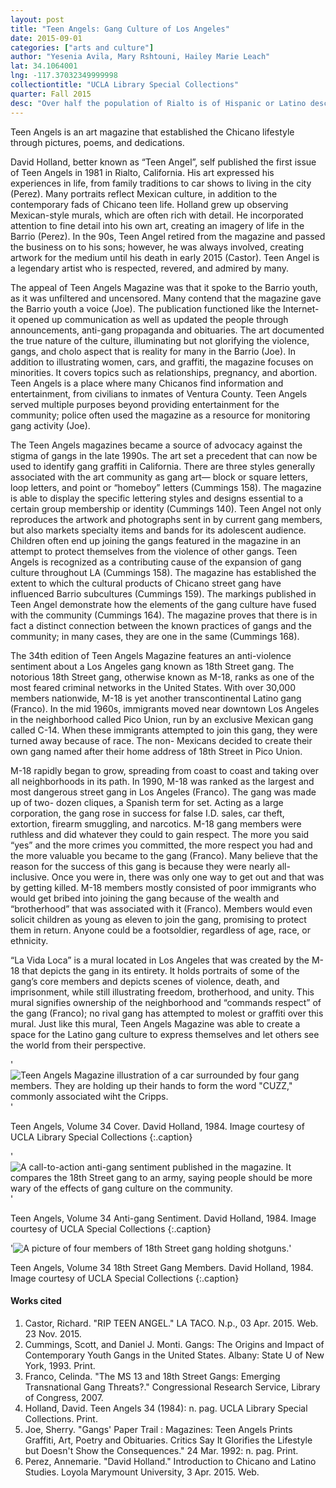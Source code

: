 ```yaml
---
layout: post
title: "Teen Angels: Gang Culture of Los Angeles"
date: 2015-09-01
categories: ["arts and culture"]
author: "Yesenia Avila, Mary Rshtouni, Hailey Marie Leach"
lat: 34.1064001
lng: -117.37032349999998
collectiontitle: "UCLA Library Special Collections"
quarter: Fall 2015
desc: "Over half the population of Rialto is of Hispanic or Latino descent. The Teen Angels Magazine is a business located in Rialto, where the youth get to speak their mind. This magazine publishes gang graffiti, artwork, poetry and even obituaries; geared toward minorities and youth, it depicts the culture of gangs in Los Angeles"
---
```

Teen Angels is an art magazine that established the Chicano lifestyle through pictures, poems, and dedications.

David Holland, better known as “Teen Angel”, self published the first issue of Teen Angels in 1981 in Rialto, California. His art expressed his experiences in life, from family traditions to car shows to living in the city (Perez). Many portraits reflect Mexican culture, in addition to the contemporary fads of Chicano teen life. Holland grew up observing Mexican-style murals, which are often rich with detail. He incorporated attention to fine detail into his own art, creating an imagery of life in the Barrio (Perez). In the 90s, Teen Angel retired from the magazine and passed the business on to his sons; however, he was always involved, creating artwork for the medium until his death in early 2015 (Castor). Teen Angel is a legendary artist who is respected, revered, and admired by many.

The appeal of Teen Angels Magazine was that it spoke to the Barrio youth, as it was unfiltered and uncensored. Many contend that the magazine gave the Barrio youth a voice (Joe). The publication functioned like the Internet- it opened up communication as well as updated the people through announcements, anti-gang propaganda and obituaries. The art documented the true nature of the culture, illuminating but not glorifying the violence, gangs, and cholo aspect that is reality for many in the Barrio (Joe). In addition to illustrating women, cars, and graffiti, the magazine focuses on minorities. It covers topics such as relationships, pregnancy, and abortion. Teen Angels is a place where many Chicanos find information and entertainment, from civilians to inmates of Ventura County. Teen Angels served multiple purposes beyond providing entertainment for the community; police often used the magazine as a resource for monitoring gang activity (Joe).

The Teen Angels magazines became a source of advocacy against the stigma of gangs in the late 1990s. The art set a precedent that can now be used to identify gang graffiti in California. There are three styles generally associated with the art community as gang art— block or square letters, loop letters, and point or “homeboy” letters (Cummings 158). The magazine is able to display the specific lettering styles and designs essential to a certain group membership or identity (Cummings 140). Teen Angel not only reproduces the artwork and photographs sent in by current gang members, but also markets specialty items and bands for its adolescent audience. Children often end up joining the gangs featured in the magazine in an attempt to protect themselves from the violence of other gangs. Teen Angels is recognized as a contributing cause of the expansion of gang culture throughout LA (Cummings 158). The magazine has established the extent to which the cultural products of Chicano street gang have influenced Barrio subcultures (Cummings 159). The markings published in Teen Angel demonstrate how the elements of the gang culture have fused with the community (Cummings 164). The magazine proves that there is in fact a distinct connection between the known practices of gangs and the community; in many cases, they are one in the same (Cummings 168).

The 34th edition of Teen Angels Magazine features an anti-violence sentiment about a Los Angeles gang known as 18th Street gang. The notorious 18th Street gang, otherwise known as M-18, ranks as one of the most feared criminal networks in the United States. With over 30,000 members nationwide, M-18 is yet another transcontinental Latino gang (Franco). In the mid 1960s, immigrants moved near downtown Los Angeles in the neighborhood called Pico Union, run by an exclusive Mexican gang called C-14. When these immigrants attempted to join this gang, they were turned away because of race. The non- Mexicans decided to create their own gang named after their home address of 18th Street in Pico Union.

M-18 rapidly began to grow, spreading from coast to coast and taking over all neighborhoods in its path. In 1990, M-18 was ranked as the largest and most dangerous street gang in Los Angeles (Franco). The gang was made up of two- dozen cliques, a Spanish term for set. Acting as a large corporation, the gang rose in success for false I.D. sales, car theft, extortion, firearm smuggling, and narcotics. M-18 gang members were ruthless and did whatever they could to gain respect. The more you said “yes” and the more crimes you committed, the more respect you had and the more valuable you became to the gang (Franco). Many believe that the reason for the success of this gang is because they were nearly all-inclusive. Once you were in, there was only one way to get out and that was by getting killed. M-18 members mostly consisted of poor immigrants who would get bribed into joining the gang because of the wealth and “brotherhood” that was associated with it (Franco). Members would even solicit children as young as eleven to join the gang, promising to protect them in return. Anyone could be a footsoldier, regardless of age, race, or ethnicity.

“La Vida Loca” is a mural located in Los Angeles that was created by the M-18 that depicts the gang in its entirety. It holds portraits of some of the gang’s core members and depicts scenes of violence, death, and imprisonment, while still illustrating freedom, brotherhood, and unity. This mural signifies ownership of the neighborhood and “commands respect” of the gang (Franco); no rival gang has attempted to molest or graffiti over this mural. Just like this mural, Teen Angels Magazine was able to create a space for the Latino gang culture to express themselves and let others see the world from their perspective.


'![Teen Angels Magazine illustration of a car surrounded by four gang members. They are holding up their hands to form the word &#34;CUZZ,&#34; commonly associated wiht the Cripps.](images/teenangels1.jpg)'

Teen Angels, Volume 34 Cover. David Holland, 1984. Image courtesy of UCLA Library Special Collections
   {:.caption}

'![A call-to-action anti-gang sentiment published in the magazine. It compares the 18th Street gang to an army, saying people should be more wary of the effects of gang culture on the community.](images/teenangels2.jpg)'

Teen Angels, Volume 34 Anti-gang Sentiment. David Holland, 1984. Image courtesy of UCLA Special Collections
   {:.caption}

'![A picture of four members of 18th Street gang holding shotguns.](images/teenangels3.jpg)'

Teen Angels, Volume 34 18th Street Gang Members. David Holland, 1984. Image courtesy of UCLA Special Collections
   {:.caption}


#### Works cited

1. Castor, Richard. &quot;RIP TEEN ANGEL.&quot; LA TACO. N.p., 03 Apr. 2015. Web. 23 Nov. 2015.
2. Cummings, Scott, and Daniel J. Monti. Gangs: The Origins and Impact of Contemporary Youth Gangs in the United States. Albany: State U of New York, 1993. Print.
3. Franco, Celinda. &quot;The MS 13 and 18th Street Gangs: Emerging Transnational Gang Threats?.&quot; Congressional Research Service, Library of Congress, 2007.
4. Holland, David. Teen Angels 34 (1984): n. pag. UCLA Library Special Collections. Print.
5. Joe, Sherry. &quot;Gangs' Paper Trail : Magazines: Teen Angels Prints Graffiti, Art, Poetry and Obituaries. Critics Say It Glorifies the Lifestyle but Doesn't Show the Consequences.&quot; 24 Mar. 1992: n. pag. Print.
6. Perez, Annemarie. &quot;David Holland.&quot; Introduction to Chicano and Latino Studies. Loyola Marymount University, 3 Apr. 2015. Web.
